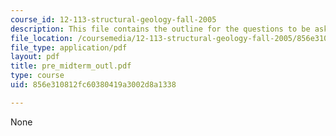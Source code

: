 ```yaml
---
course_id: 12-113-structural-geology-fall-2005
description: This file contains the outline for the questions to be asked.
file_location: /coursemedia/12-113-structural-geology-fall-2005/856e310812fc60380419a3002d8a1338_pre_midterm_outl.pdf
file_type: application/pdf
layout: pdf
title: pre_midterm_outl.pdf
type: course
uid: 856e310812fc60380419a3002d8a1338

---
```

None